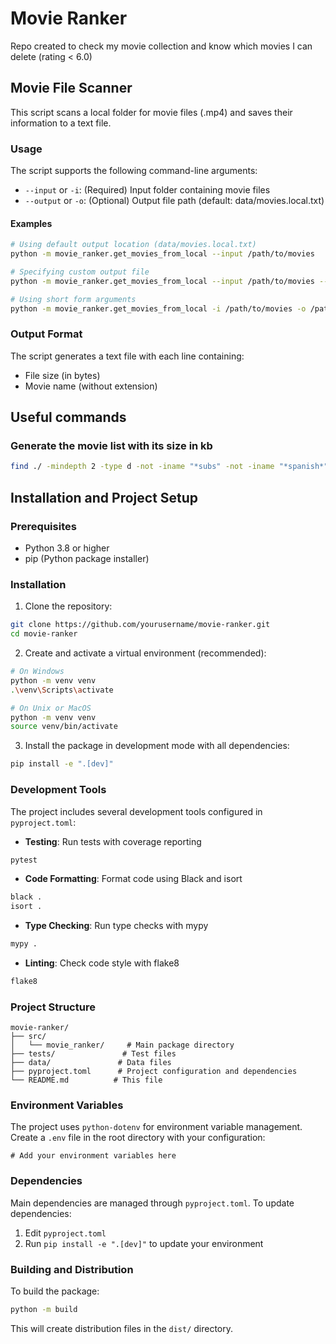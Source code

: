 # Movie Ranker

Repo created to check my movie collection and know which movies I can delete (rating &lt; 6.0)

## Movie File Scanner

This script scans a local folder for movie files (.mp4) and saves their information to a text file.

### Usage

The script supports the following command-line arguments:

- `--input` or `-i`: (Required) Input folder containing movie files
- `--output` or `-o`: (Optional) Output file path (default: data/movies.local.txt)

#### Examples

```bash
# Using default output location (data/movies.local.txt)
python -m movie_ranker.get_movies_from_local --input /path/to/movies

# Specifying custom output file
python -m movie_ranker.get_movies_from_local --input /path/to/movies --output /path/to/output.txt

# Using short form arguments
python -m movie_ranker.get_movies_from_local -i /path/to/movies -o /path/to/output.txt
```

### Output Format

The script generates a text file with each line containing:
- File size (in bytes)
- Movie name (without extension)

## Useful commands

### Generate the movie list with its size in kb

```bash
find ./ -mindepth 2 -type d -not -iname "*subs" -not -iname "*spanish*" -exec du -hk {} \; | grep -Evi "(subs|spanish)" | awk -F"/" '{print substr($1, 1, length($1)-1) $3}' > $HOME/Downloads/movies.txt
```

## Installation and Project Setup

### Prerequisites

- Python 3.8 or higher
- pip (Python package installer)

### Installation

1. Clone the repository:
```bash
git clone https://github.com/yourusername/movie-ranker.git
cd movie-ranker
```

2. Create and activate a virtual environment (recommended):
```bash
# On Windows
python -m venv venv
.\venv\Scripts\activate

# On Unix or MacOS
python -m venv venv
source venv/bin/activate
```

3. Install the package in development mode with all dependencies:
```bash
pip install -e ".[dev]"
```

### Development Tools

The project includes several development tools configured in `pyproject.toml`:

- **Testing**: Run tests with coverage reporting
```bash
pytest
```

- **Code Formatting**: Format code using Black and isort
```bash
black .
isort .
```

- **Type Checking**: Run type checks with mypy
```bash
mypy .
```

- **Linting**: Check code style with flake8
```bash
flake8
```

### Project Structure

```
movie-ranker/
├── src/
│   └── movie_ranker/     # Main package directory
├── tests/               # Test files
├── data/               # Data files
├── pyproject.toml      # Project configuration and dependencies
└── README.md          # This file
```

### Environment Variables

The project uses `python-dotenv` for environment variable management. Create a `.env` file in the root directory with your configuration:

```env
# Add your environment variables here
```

### Dependencies

Main dependencies are managed through `pyproject.toml`. To update dependencies:

1. Edit `pyproject.toml`
2. Run `pip install -e ".[dev]"` to update your environment

### Building and Distribution

To build the package:
```bash
python -m build
```

This will create distribution files in the `dist/` directory.
